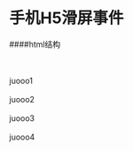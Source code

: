 # 手机H5滑屏事件
####html结构
<div class="juo_container"><br> 
    <div class="juo_swiper"><br> 
        <div class="juo_item">juooo1</div><br> 
        <div class="juo_item">juooo2</div><br> 
        <div class="juo_item">juooo3</div><br> 
        <div class="juo_item">juooo4</div><br> 
    </div><br> 
</div><br> 

